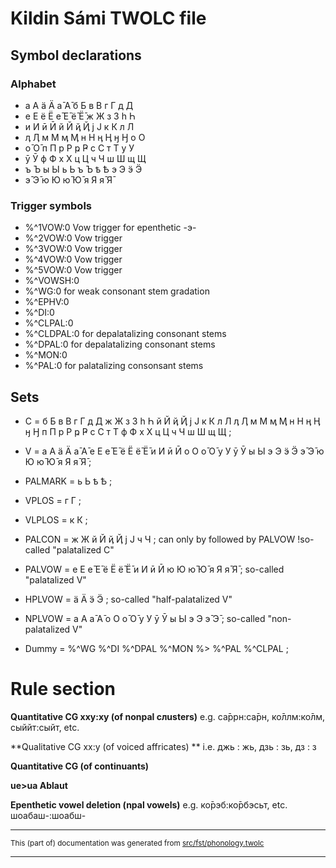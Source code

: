 
# Kildin Sámi TWOLC file

## Symbol declarations
### Alphabet

*   а А ӓ Ӓ а̄ А̄ б Б в В г Г д Д   
*   е Е ё Ё е̄ Е̄ ё̄ Ё̄ ж Ж з З һ Һ  
*   и И ӣ Ӣ й Й ҋ Ҋ ј Ј к К л Л  
*   ӆ Ӆ м М ӎ Ӎ н Н ӊ Ӊ ӈ Ӈ о О  
*   о̄ О̄ п П р Р ҏ Ҏ с С т Т у У  
*   ӯ Ӯ ф Ф х Х ц Ц ч Ч ш Ш щ Щ  
*   ъ Ъ ы Ы ь Ь ъ Ъ ҍ Ҍ э Э ӭ Ӭ  
*   э̄ Э̄ ю Ю ю̄ Ю̄ я Я я̄ Я̄          

### Trigger symbols
*   %^1VOW:0		 Vow trigger for epenthetic -э-
*   %^2VOW:0		 Vow trigger 
*   %^3VOW:0		 Vow trigger 
*   %^4VOW:0		 Vow trigger 
*   %^5VOW:0		 Vow trigger 
*   %^VOWSH:0              
*   %^WG:0		 for weak consonant stem gradation 
*   %^EPHV:0          
*   %^DI:0              
*   %^CLPAL:0     
*   %^CLDPAL:0	 for depalatalizing consonant stems
*   %^DPAL:0		 for depalatalizing consonant stems
*   %^MON:0    
*   %^PAL:0		 for palatalizing consonsant stems

## Sets
*  C  = б Б в В г Г д Д ж Ж з З һ Һ й Й ҋ Ҋ ј Ј к К л Л ӆ Ӆ м М ӎ Ӎ н Н ӊ Ӊ ӈ Ӈ п П р Р ҏ Ҏ с С т Т ф Ф х Х ц Ц ч Ч ш Ш щ Щ ;  
*  V  = а А ӓ Ӓ а̄ А̄ е Е е̄ Е̄ ё Ё ё̄ Ё̄ и И ӣ Ӣ о О о̄ О̄ у У ӯ Ӯ ы Ы э Э ӭ Ӭ э̄ Э̄ ю Ю ю̄ Ю̄ я Я я̄ Я̄ ;  
*  PALMARK = ь Ь ҍ Ҍ ;  
*  VPLOS = г Г ;  
*  VLPLOS = к К ;  
*  PALCON = ж Ж й Й ҋ Ҋ ј Ј ч Ч ;   can only by followed by PALVOW !so-called "palatalized C"
*  PALVOW = е Е е̄ Е̄ ё Ё ё̄ Ё̄ и И ӣ Ӣ ю Ю ю̄ Ю̄ я Я я̄ Я̄ ;  so-called "palatalized V"
*  HPLVOW = ӓ Ӓ ӭ Ӭ ;   so-called "half-palatalized V"
*  NPLVOW = а А а̄ А̄ о О о̄ О̄ у У ӯ Ӯ ы Ы э Э э̄ Э̄ ;   so-called "non-palatalized V"

*  Dummy  = %^WG %^DI %^DPAL %^MON %> %^PAL %^CLPAL ;  

# Rule section

**Quantitative CG xxy:xy (of nonpal cлusters)**  e.g. са̄ррн:са̄рн, ко̄ллм:ко̄лм, сыййт:сыйт, etc. 

**Qualitative CG xx:y (of voiced affricates)      ** i.e. джь : жь, дзь : зь, дз : з

**Quantitative CG (of continuants)**  

**ue>ua Ablaut**  

**Epenthetic vowel deletion (npal vowels)** e.g. ко̄рэб:ко̄рбэсьт, etc. шоабаш-:шоабш-

* * *

<small>This (part of) documentation was generated from [src/fst/phonology.twolc](https://github.com/giellalt/lang-sjd/blob/main/src/fst/phonology.twolc)</small>

---

